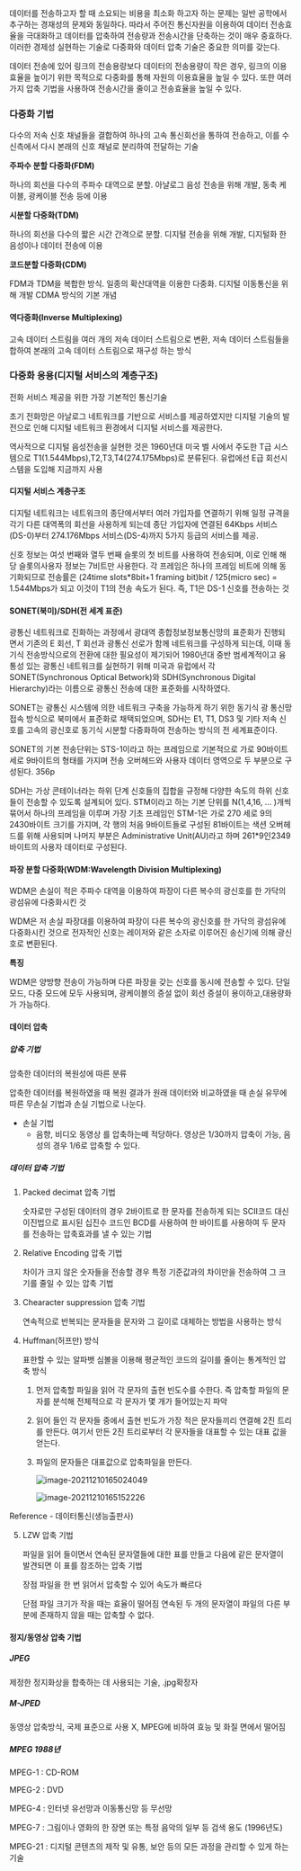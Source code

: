 데이터를 전송하고자 할 때 소요되는 비용을 최소화 하고자 하는 문제는 일반 공학에서 추구하는 경재성의 문제와 동일하다. 따라서 주어진 통신자원을 이용하여 데이터 전송효율을 극대화하고 데이터를 압축하여 전송량과 전송시간을 단축하는 것이 매우 중효하다. 이러한 경제성 실현하는 기술로 다중화와 데이터 압축 기술은 중요한 의미를 갖는다.

데이터 전송에 있어 링크의 전송용량보다 데이터의 전송용량이 작은 경우, 링크의 이용효율을 높이기 위한 목적으로 다중화를 통해 자원의 이용효율을 높일 수 있다. 또한 여러 가지 압축 기법을 사용하여 전송시간을 줄이고 전송효율을 높일 수 있다.

### 다중화 기법

다수의 저속 신호 채널들을 결합하여 하나의 고속 통신회선을 통하여 전송하고, 이를 수신측에서 다시 본래의 신호 채널로 분리하여 전달하는 기술

**주파수 분할 다중화(FDM)**

하나의 회선을 다수의 주파수 대역으로 분할. 아날로그 음성 전송을 위해 개발, 동축 케이블, 광케이블 전송 등에 이용

**시분할 다중화(TDM)**

하나의 회선을 다수의 짧은 시간 간격으로 분할. 디지털 전송을 위해 개발, 디지털화 한 음성이나 데이터 전송에 이용

**코드분할 다중화(CDM)**

FDM과 TDM을 복합한 방식. 일종의 확산대역을 이용한 다중화. 디지털 이동통신을 위해 개발 CDMA 방식의 기본 개념



#### 역다중화(Inverse Multiplexing)

고속 데이터 스트림을 여러 개의 저속 데이터 스트림으로 변환, 저속 데이터 스트림들을 합하여 본래의 고속 데이터 스트림으로 재구성 하는 방식



### 다중화 응용(디지털 서비스의 계층구조)

전화 서비스 제공을 위한 가장 기본적인 통신기술

초기 전화망은 아날로그 네트워크를 기반으로 서비스를 제공하였지만 디지털 기술의 발전으로 인해 디지털 네트워크 환경에서 디지털 서비스를 제공한다.

역사적으로 디지털 음성전송을 실현한 것은 1960년대 미국 벨 사에서 주도한 T급 시스템으로 T1(1.544Mbps),T2,T3,T4(274.175Mbps)로 분류된다. 유럽에선 E급 회선시스템을 도입해 지금까지 사용

#### 디지털 서비스 계층구조

디지털 네트워크는 네트워크의 종단에서부터 여러 가입자를 연결하기 위해 일정 규격을 각기 다른 대역폭의 회선을 사용하게 되는데 종단 가입자에 연결된 64Kbps 서비스(DS-0)부터 274.176Mbps 서비스(DS-4)까지 5가지 등급의 서비스를 제공.

신호 정보는 여섯 번째와 열두 번째 슬롯의 첫 비트를 사용하여 전송되며, 이로 인해 해당 슬롯의사용자 정보는 7비트만 사용한다. 각 프레임은 하나의 프레임 비트에 의해 동기화되므로 전송률은 (24time slots*8bit+1 framing bit)bit / 125(micro sec) = 1.544Mbps가 되고 이것이 T1의 전송 속도가 된다. 즉, T1은 DS-1 신호를 전송하는 것

#### SONET(북미)/SDH(전 세계 표준)

광통신 네트워크로 진화하는 과정에서 광대역 종합정보정보통신망의 표준화가 진행되면서 기존의 E 회선, T 회선과 광통신 선로가 함께 네트워크를 구성하게 되는데, 이때 동기식 전송방식으로의 전환에 대한 필요성이 제기되어 1980년대 중반 범세계적이고 융통성 있는 광통신 네트워크를 실현하기 위해 미국과 유럽에서 각 SONET(Synchronous Optical Betwork)와 SDH(Synchronous Digital Hierarchy)라는 이름으로 광통신 전송에 대한 표준화를 시작하였다.

SONET는 광통신 시스템에 의한 네트워크 구축을 가능하게 하기 위한 동기식 광 통신망 접속 방식으로 북미에서 표준화로 채택되었으며, SDH는 E1, T1, DS3 및 기타 저속 신호를 고속의 광신호로 동기식 시분할 다중화하여 전송하는 방식의 전 세계표준이다.

SONET의 기본 전송단위는 STS-1이라고 하는 프레임으로 기본적으로 가로 90바이트 세로 9바이트의 형태를 가지며 전송 오버헤드와 사용자 데이터 영역으로 두 부분으로 구성된다. 356p

SDH는 가상 콘테이너라는 하위 단계 신호들의 집합을 규정해 다양한 속도의 하위 신호들이 전송할 수 있도록 설계되어 있다. STM이라고 하는 기본 단위를 N(1,4,16, ... )개씩 묶어서 하나의 프레임을 이루며 가장 기초 프레임인 STM-1은 가로 270 세로 9의 2430바이트 크기를 가지며, 각 행의 처음 9바이트들로 구성된 81바이트는 색션 오버헤드를 위해 사용되며 나머지 부분은 Administrative Unit(AU)라고 하며 261*9인2349바이트의 사용자 데이터로 구성된다.


#### 파장 분할 다중화(WDM:Wavelength Division Multiplexing)

WDM은 손실이 적은 주파수 대역을 이용하여 파장이 다른 복수의 광신호를 한 가닥의 광섬유에 다중화시킨 것

WDM은 저 손실 파장대를 이용하여 파장이 다른 복수의 광신호를 한 가닥의 광섬유에 다중화시킨 것으로 전자적인 신호는 레이저와 같은 소자로 이루어진 송신기에 의해 광신호로 변환된다.

**특징**

WDM은 양방향 전송이 가능하며 다른 파장을 갖는 신호를 동시에 전송할 수 있다. 단일 모드, 다중 모드에 모두 사용되며, 광케이블의 증설 없이 회선 증설이 용이하고,대용량화가 가능하다.

#### 데이터 압축

##### 압축 기법

암축한 데이터의 복원성에 따른 분류

압축한 데이터를 복원하였을 때 복원 결과가 원래 데이터와 비교하였을 때 손실 유무에 따른 무손실 기법과 손실 기법으로 나눈다.

- 손실 기법 
	- 음향, 비디오 동영상 를 압축하는떼 적당하다. 영상은 1/30까지 압축이 가능, 음성의 경우 1/6로 압축할 수 있다.

##### 데이터 압축 기법

1. Packed decimat 압축 기법

	숫자로만 구성된 데이터의 경우 2바이트로 한 문자를 전송하게 되는 SCII코드 대신 이진법으로 표시된 십진수 코드인 BCD를 사용하여 한 바이트를 사용하여 두 문자를 전송하는 압축효과를 낼 수 있는 기법

2. Relative Encoding 압축 기법

	차이가 크지 않은 숫자들을 전송할 경우 특정 기준값과의 차이만을 전송하여 그 크기를 줄일 수 있는 압축 기법

3. Chearacter suppression 압축 기법

	연속적으로 반복되는 문자들을 문자와 그 길이로 대체하는 방법을 사용하는 방식

4. Huffman(허프만) 방식

	표한할 수 있는 알파뱃 심볼을 이용해 평균적인 코드의 길이를 줄이는 통계적인 압축 방식

	1. 먼저 압축할 파일을 읽어 각 문자의 출현 빈도수를 수한다. 즉 압축할 파일의 문자를 분석해 전체적으로 각 문자가 몇 개가 들어있는지 파악

	2. 읽어 들인 각 문자들 중에서 출현 빈도가 가장 적은 문자들끼리 연결해 2진 트리를 만든다. 여기서 만든 2진 트리로부터 각 문자들을 대표할 수 있는 대표 값을 얻는다.

	3. 파일의 문자들은 대표값으로 압축파일을 만든다.

		![image-20211210165024049](../images/image-20211210165024049.png)

		![image-20211210165152226](../images/image-20211210165152226.png)

Reference - 데이터통신(생능출판사)

5. LZW 압축 기법

	파일을 읽어 들이면서 연속된 문자열들에 대한 표를 만들고 다음에 같은 문자열이 발견되면 이 표를 참조하는 압축 기법

	장점
	파일을 한 번 읽어서 압축할 수 있어 속도가 빠르다

	단점
	파일 크기가 작을 때는 효율이 떨어짐
	연속된 두 개의 문자열이 파일의 다른 부분에 존재하지 않을 때는 압축할 수 없다. 



#### 정지/동영상 압축 기법

##### JPEG

제정한 정지화상을 합축하는 데 사용되는 기술, .jpg확장자 

##### M-JPED

동영상 압축방식, 국제 표준으로 사용 X, MPEG에 비하여 효능 및 화질 면에서 떨어짐

##### MPEG 1988년 

MPEG-1 : CD-ROM

MPEG-2 : DVD

MPEG-4 : 인터넷 유선망과 이동통신망 등 무선망

MPEG-7 : 그림이나 영화의 한 장면 또는 특정 음악의 일부 등 검색 용도 (1996년도)

MPEG-21 : 디지털 콘텐츠의 제작 및 유통, 보안 등의 모든 과정을 관리할 수 있게 하는 기술 
